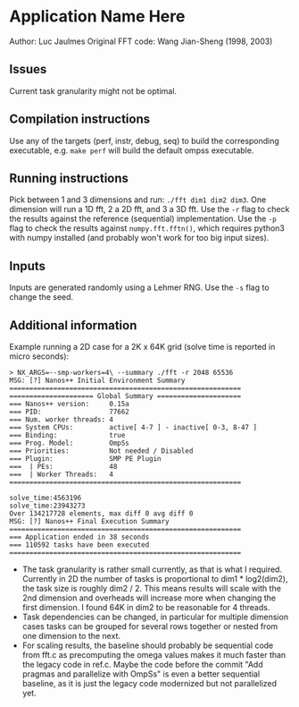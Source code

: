# Application Name Here
Author: Luc Jaulmes
Original FFT code: Wang Jian-Sheng (1998, 2003)

## Issues
Current task granularity might not be optimal.

## Compilation instructions
Use any of the targets (perf, instr, debug, seq) to build the corresponding executable, e.g. `make perf` will build the default ompss executable.

## Running instructions
Pick between 1 and 3 dimensions and run: `./fft dim1 dim2 dim3`. One dimension will run a 1D fft, 2 a 2D fft, and 3 a 3D fft.
Use the `-r` flag  to check the results against the reference (sequential) implementation.
Use the `-p` flag  to check the results against `numpy.fft.fftn()`, which requires python3 with numpy installed (and probably won't work for too big input sizes).


## Inputs
Inputs are generated randomly using a Lehmer RNG. Use the `-s` flag to change the seed.

## Additional information
Example running a 2D case for a 2K x 64K grid (solve time is reported in micro seconds):
```
> NX_ARGS=--smp-workers=4\ --summary ./fft -r 2048 65536
MSG: [?] Nanos++ Initial Environment Summary
==========================================================
===================== Global Summary =====================
=== Nanos++ version:     0.15a
=== PID:                 77662
=== Num. worker threads: 4
=== System CPUs:         active[ 4-7 ] - inactive[ 0-3, 8-47 ]
=== Binding:             true
=== Prog. Model:         OmpSs
=== Priorities:          Not needed / Disabled
=== Plugin:              SMP PE Plugin
===  | PEs:              48
===  | Worker Threads:   4
==========================================================

solve_time:4563196
solve_time:23943273
Over 134217728 elements, max diff 0 avg diff 0
MSG: [?] Nanos++ Final Execution Summary
==========================================================
=== Application ended in 38 seconds
=== 110592 tasks have been executed
==========================================================
```

- The task granularity is rather small currently, as that is what I required.
  Currently in 2D the number of tasks is proportional to dim1 * log2(dim2), the task size is roughly dim2 / 2.
  This means results will scale with the 2nd dimension and overheads will increase more when changing the first dimension.
  I found 64K in dim2 to be reasonable for 4 threads.
- Task dependencies can be changed, in particular for multiple dimension cases tasks can be grouped for several rows together or nested from one dimension to the next.
- For scaling results, the baseline should probably be sequential code from fft.c as precomputing the omega values makes it much faster than the legacy code in ref.c. Maybe the code before the commit "Add pragmas and parallelize with OmpSs" is even a better sequential baseline, as it is just the legacy code modernized but not parallelized yet.
